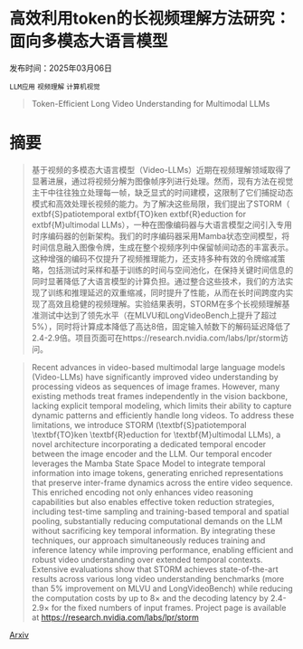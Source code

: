 # 高效利用token的长视频理解方法研究：面向多模态大语言模型

发布时间：2025年03月06日

`LLM应用` `视频理解` `计算机视觉`

> Token-Efficient Long Video Understanding for Multimodal LLMs

# 摘要

> 基于视频的多模态大语言模型（Video-LLMs）近期在视频理解领域取得了显著进展，通过将视频分解为图像帧序列进行处理。然而，现有方法在视觉主干中往往独立处理每一帧，缺乏显式的时间建模，这限制了它们捕捉动态模式和高效处理长视频的能力。为了解决这些局限，我们提出了STORM（	extbf{S}patiotemporal 	extbf{TO}ken 	extbf{R}eduction for 	extbf{M}ultimodal LLMs），一种在图像编码器与大语言模型之间引入专用时序编码器的创新架构。我们的时序编码器采用Mamba状态空间模型，将时间信息融入图像令牌，生成在整个视频序列中保留帧间动态的丰富表示。这种增强的编码不仅提升了视频推理能力，还支持多种有效的令牌缩减策略，包括测试时采样和基于训练的时间与空间池化，在保持关键时间信息的同时显著降低了大语言模型的计算负担。通过整合这些技术，我们的方法实现了训练和推理延迟的双重缩减，同时提升了性能，从而在长时间跨度内实现了高效且稳健的视频理解。实验结果表明，STORM在多个长视频理解基准测试中达到了领先水平（在MLVU和LongVideoBench上提升了超过5%），同时将计算成本降低了高达8倍，固定输入帧数下的解码延迟降低了2.4-2.9倍。项目页面可在https://research.nvidia.com/labs/lpr/storm访问。

> Recent advances in video-based multimodal large language models (Video-LLMs) have significantly improved video understanding by processing videos as sequences of image frames. However, many existing methods treat frames independently in the vision backbone, lacking explicit temporal modeling, which limits their ability to capture dynamic patterns and efficiently handle long videos. To address these limitations, we introduce STORM (\textbf{S}patiotemporal \textbf{TO}ken \textbf{R}eduction for \textbf{M}ultimodal LLMs), a novel architecture incorporating a dedicated temporal encoder between the image encoder and the LLM. Our temporal encoder leverages the Mamba State Space Model to integrate temporal information into image tokens, generating enriched representations that preserve inter-frame dynamics across the entire video sequence. This enriched encoding not only enhances video reasoning capabilities but also enables effective token reduction strategies, including test-time sampling and training-based temporal and spatial pooling, substantially reducing computational demands on the LLM without sacrificing key temporal information. By integrating these techniques, our approach simultaneously reduces training and inference latency while improving performance, enabling efficient and robust video understanding over extended temporal contexts. Extensive evaluations show that STORM achieves state-of-the-art results across various long video understanding benchmarks (more than 5\% improvement on MLVU and LongVideoBench) while reducing the computation costs by up to $8\times$ and the decoding latency by 2.4-2.9$\times$ for the fixed numbers of input frames. Project page is available at https://research.nvidia.com/labs/lpr/storm

[Arxiv](https://arxiv.org/abs/2503.04130)